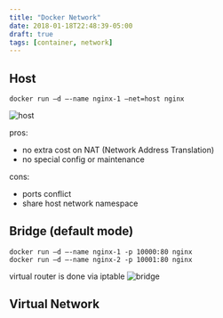```yaml
---
title: "Docker Network"
date: 2018-01-18T22:48:39-05:00
draft: true
tags: [container, network]
---
```


## Host 

`docker run –d –-name nginx-1 –net=host nginx`


![host](https://mesosphere.com/wp-content/uploads/2017/03/networking-docker-containers-1-v2.png)

pros:
    
- no extra cost on NAT (Network Address Translation)
- no special config or maintenance

cons:

- ports conflict
- share host network namespace

## Bridge (default mode)

```
docker run –d –-name nginx-1 -p 10000:80 nginx
docker run –d –-name nginx-2 -p 10001:80 nginx
```
virtual router is done via iptable
![bridge](https://mesosphere.com/wp-content/uploads/2017/03/networking-docker-containers-2.png)

## Virtual Network 